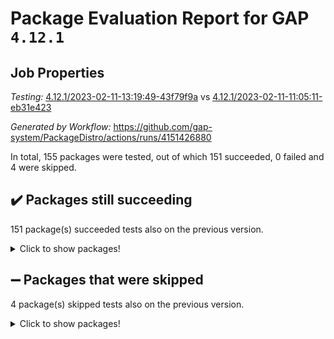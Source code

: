 # Package Evaluation Report for GAP `4.12.1`

## Job Properties

*Testing:* [4.12.1/2023-02-11-13:19:49-43f79f9a](https://github.com/gap-system/PackageDistro/blob/data/reports/4.12.1/2023-02-11-13:19:49-43f79f9a) vs [4.12.1/2023-02-11-11:05:11-eb31e423](https://github.com/gap-system/PackageDistro/blob/data/reports/4.12.1/2023-02-11-11:05:11-eb31e423)

*Generated by Workflow:* https://github.com/gap-system/PackageDistro/actions/runs/4151426880

In total, 155 packages were tested, out of which 151 succeeded, 0 failed and 4 were skipped.

## :heavy_check_mark: Packages still succeeding

151 package(s) succeeded tests also on the previous version.
<details><summary>Click to show packages!</summary>

- 4ti2interface 2023.01-01 [(success)](https://github.com/gap-system/PackageDistro/actions/runs/4151426880/jobs/7181820174)
- ace 5.6.2 [(success)](https://github.com/gap-system/PackageDistro/actions/runs/4151426880/jobs/7181820235)
- aclib 1.3.2 [(success)](https://github.com/gap-system/PackageDistro/actions/runs/4151426880/jobs/7181820279)
- agt 0.3.1 [(success)](https://github.com/gap-system/PackageDistro/actions/runs/4151426880/jobs/7181820328)
- alnuth 3.2.1 [(success)](https://github.com/gap-system/PackageDistro/actions/runs/4151426880/jobs/7181820381)
- anupq 3.3.0 [(success)](https://github.com/gap-system/PackageDistro/actions/runs/4151426880/jobs/7181820438)
- atlasrep 2.1.6 [(success)](https://github.com/gap-system/PackageDistro/actions/runs/4151426880/jobs/7181820497)
- autodoc 2022.10.20 [(success)](https://github.com/gap-system/PackageDistro/actions/runs/4151426880/jobs/7181820551)
- automata 1.15 [(success)](https://github.com/gap-system/PackageDistro/actions/runs/4151426880/jobs/7181820610)
- automgrp 1.3.2 [(success)](https://github.com/gap-system/PackageDistro/actions/runs/4151426880/jobs/7181820668)
- autpgrp 1.11 [(success)](https://github.com/gap-system/PackageDistro/actions/runs/4151426880/jobs/7181820724)
- cap 2023.02-06 [(success)](https://github.com/gap-system/PackageDistro/actions/runs/4151426880/jobs/7181820787)
- caratinterface 2.3.4 [(success)](https://github.com/gap-system/PackageDistro/actions/runs/4151426880/jobs/7181820832)
- cddinterface 2022.11.01 [(success)](https://github.com/gap-system/PackageDistro/actions/runs/4151426880/jobs/7181820880)
- circle 1.6.5 [(success)](https://github.com/gap-system/PackageDistro/actions/runs/4151426880/jobs/7181820984)
- classicpres 1.22 [(success)](https://github.com/gap-system/PackageDistro/actions/runs/4151426880/jobs/7181821029)
- cohomolo 1.6.11 [(success)](https://github.com/gap-system/PackageDistro/actions/runs/4151426880/jobs/7181821084)
- congruence 1.2.4 [(success)](https://github.com/gap-system/PackageDistro/actions/runs/4151426880/jobs/7181821138)
- corelg 1.56 [(success)](https://github.com/gap-system/PackageDistro/actions/runs/4151426880/jobs/7181821177)
- crime 1.6 [(success)](https://github.com/gap-system/PackageDistro/actions/runs/4151426880/jobs/7181821210)
- crisp 1.4.6 [(success)](https://github.com/gap-system/PackageDistro/actions/runs/4151426880/jobs/7181821269)
- crypting 0.10.4 [(success)](https://github.com/gap-system/PackageDistro/actions/runs/4151426880/jobs/7181821331)
- cryst 4.1.25 [(success)](https://github.com/gap-system/PackageDistro/actions/runs/4151426880/jobs/7181821374)
- crystcat 1.1.10 [(success)](https://github.com/gap-system/PackageDistro/actions/runs/4151426880/jobs/7181821434)
- ctbllib 1.3.4 [(success)](https://github.com/gap-system/PackageDistro/actions/runs/4151426880/jobs/7181821493)
- cubefree 1.19 [(success)](https://github.com/gap-system/PackageDistro/actions/runs/4151426880/jobs/7181821549)
- curlinterface 2.3.1 [(success)](https://github.com/gap-system/PackageDistro/actions/runs/4151426880/jobs/7181821616)
- cvec 2.7.6 [(success)](https://github.com/gap-system/PackageDistro/actions/runs/4151426880/jobs/7181821675)
- datastructures 0.3.0 [(success)](https://github.com/gap-system/PackageDistro/actions/runs/4151426880/jobs/7181821740)
- deepthought 1.0.6 [(success)](https://github.com/gap-system/PackageDistro/actions/runs/4151426880/jobs/7181821814)
- design 1.7 [(success)](https://github.com/gap-system/PackageDistro/actions/runs/4151426880/jobs/7181821878)
- difsets 2.3.1 [(success)](https://github.com/gap-system/PackageDistro/actions/runs/4151426880/jobs/7181821948)
- digraphs 1.6.1 [(success)](https://github.com/gap-system/PackageDistro/actions/runs/4151426880/jobs/7181822012)
- edim 1.3.6 [(success)](https://github.com/gap-system/PackageDistro/actions/runs/4151426880/jobs/7181822098)
- example 4.3.3 [(success)](https://github.com/gap-system/PackageDistro/actions/runs/4151426880/jobs/7181822187)
- examplesforhomalg 2022.11-01 [(success)](https://github.com/gap-system/PackageDistro/actions/runs/4151426880/jobs/7181822266)
- factint 1.6.3 [(success)](https://github.com/gap-system/PackageDistro/actions/runs/4151426880/jobs/7181822353)
- ferret 1.0.9 [(success)](https://github.com/gap-system/PackageDistro/actions/runs/4151426880/jobs/7181822449)
- fga 1.4.0 [(success)](https://github.com/gap-system/PackageDistro/actions/runs/4151426880/jobs/7181822531)
- fining 1.5.5 [(success)](https://github.com/gap-system/PackageDistro/actions/runs/4151426880/jobs/7181822605)
- float 1.0.3 [(success)](https://github.com/gap-system/PackageDistro/actions/runs/4151426880/jobs/7181822685)
- format 1.4.3 [(success)](https://github.com/gap-system/PackageDistro/actions/runs/4151426880/jobs/7181822779)
- forms 1.2.9 [(success)](https://github.com/gap-system/PackageDistro/actions/runs/4151426880/jobs/7181822854)
- fplsa 1.2.6 [(success)](https://github.com/gap-system/PackageDistro/actions/runs/4151426880/jobs/7181822934)
- fr 2.4.12 [(success)](https://github.com/gap-system/PackageDistro/actions/runs/4151426880/jobs/7181823002)
- francy 1.2.5 [(success)](https://github.com/gap-system/PackageDistro/actions/runs/4151426880/jobs/7181823083)
- fwtree 1.3 [(success)](https://github.com/gap-system/PackageDistro/actions/runs/4151426880/jobs/7181823173)
- gapdoc 1.6.6 [(success)](https://github.com/gap-system/PackageDistro/actions/runs/4151426880/jobs/7181823240)
- gauss 2023.01-01 [(success)](https://github.com/gap-system/PackageDistro/actions/runs/4151426880/jobs/7181823313)
- gaussforhomalg 2022.08-03 [(success)](https://github.com/gap-system/PackageDistro/actions/runs/4151426880/jobs/7181823379)
- gbnp 1.0.5 [(success)](https://github.com/gap-system/PackageDistro/actions/runs/4151426880/jobs/7181823454)
- generalizedmorphismsforcap 2023.01-01 [(success)](https://github.com/gap-system/PackageDistro/actions/runs/4151426880/jobs/7181823527)
- genss 1.6.8 [(success)](https://github.com/gap-system/PackageDistro/actions/runs/4151426880/jobs/7181823605)
- gradedmodules 2022.09-02 [(success)](https://github.com/gap-system/PackageDistro/actions/runs/4151426880/jobs/7181823679)
- gradedringforhomalg 2022.11-01 [(success)](https://github.com/gap-system/PackageDistro/actions/runs/4151426880/jobs/7181823743)
- grape 4.9.0 [(success)](https://github.com/gap-system/PackageDistro/actions/runs/4151426880/jobs/7181823812)
- groupoids 1.73 [(success)](https://github.com/gap-system/PackageDistro/actions/runs/4151426880/jobs/7181823903)
- grpconst 2.6.4 [(success)](https://github.com/gap-system/PackageDistro/actions/runs/4151426880/jobs/7181823969)
- guarana 0.96.3 [(success)](https://github.com/gap-system/PackageDistro/actions/runs/4151426880/jobs/7181824047)
- guava 3.18 [(success)](https://github.com/gap-system/PackageDistro/actions/runs/4151426880/jobs/7181824123)
- hap 1.51 [(success)](https://github.com/gap-system/PackageDistro/actions/runs/4151426880/jobs/7181824195)
- hapcryst 0.1.15 [(success)](https://github.com/gap-system/PackageDistro/actions/runs/4151426880/jobs/7181824342)
- hecke 1.5.3 [(success)](https://github.com/gap-system/PackageDistro/actions/runs/4151426880/jobs/7181824417)
- help 3.5 [(success)](https://github.com/gap-system/PackageDistro/actions/runs/4151426880/jobs/7181824491)
- homalg 2022.12-02 [(success)](https://github.com/gap-system/PackageDistro/actions/runs/4151426880/jobs/7181824568)
- homalgtocas 2022.11-02 [(success)](https://github.com/gap-system/PackageDistro/actions/runs/4151426880/jobs/7181824677)
- idrel 2.45 [(success)](https://github.com/gap-system/PackageDistro/actions/runs/4151426880/jobs/7181824767)
- images 1.3.1 [(success)](https://github.com/gap-system/PackageDistro/actions/runs/4151426880/jobs/7181824825)
- intpic 0.3.0 [(success)](https://github.com/gap-system/PackageDistro/actions/runs/4151426880/jobs/7181824908)
- io 4.8.1 [(success)](https://github.com/gap-system/PackageDistro/actions/runs/4151426880/jobs/7181824981)
- io_forhomalg 2022.11-01 [(success)](https://github.com/gap-system/PackageDistro/actions/runs/4151426880/jobs/7181825047)
- irredsol 1.4.4 [(success)](https://github.com/gap-system/PackageDistro/actions/runs/4151426880/jobs/7181825120)
- json 2.1.1 [(success)](https://github.com/gap-system/PackageDistro/actions/runs/4151426880/jobs/7181825212)
- jupyterkernel 1.4.1 [(success)](https://github.com/gap-system/PackageDistro/actions/runs/4151426880/jobs/7181825274)
- jupyterviz 1.5.6 [(success)](https://github.com/gap-system/PackageDistro/actions/runs/4151426880/jobs/7181825330)
- kan 1.35 [(success)](https://github.com/gap-system/PackageDistro/actions/runs/4151426880/jobs/7181825390)
- kbmag 1.5.11 [(success)](https://github.com/gap-system/PackageDistro/actions/runs/4151426880/jobs/7181825448)
- laguna 3.9.5 [(success)](https://github.com/gap-system/PackageDistro/actions/runs/4151426880/jobs/7181825503)
- liealgdb 2.2.1 [(success)](https://github.com/gap-system/PackageDistro/actions/runs/4151426880/jobs/7181825554)
- liepring 2.8 [(success)](https://github.com/gap-system/PackageDistro/actions/runs/4151426880/jobs/7181825626)
- liering 2.4.2 [(success)](https://github.com/gap-system/PackageDistro/actions/runs/4151426880/jobs/7181825691)
- linearalgebraforcap 2023.02-02 [(success)](https://github.com/gap-system/PackageDistro/actions/runs/4151426880/jobs/7181825749)
- localizeringforhomalg 2022.11-01 [(success)](https://github.com/gap-system/PackageDistro/actions/runs/4151426880/jobs/7181825809)
- loops 3.4.3 [(success)](https://github.com/gap-system/PackageDistro/actions/runs/4151426880/jobs/7181825868)
- lpres 1.0.3 [(success)](https://github.com/gap-system/PackageDistro/actions/runs/4151426880/jobs/7181825926)
- majoranaalgebras 1.5.1 [(success)](https://github.com/gap-system/PackageDistro/actions/runs/4151426880/jobs/7181825971)
- mapclass 1.4.6 [(success)](https://github.com/gap-system/PackageDistro/actions/runs/4151426880/jobs/7181826026)
- matgrp 0.70 [(success)](https://github.com/gap-system/PackageDistro/actions/runs/4151426880/jobs/7181826077)
- matricesforhomalg 2023.01-01 [(success)](https://github.com/gap-system/PackageDistro/actions/runs/4151426880/jobs/7181826129)
- modisom 2.5.3 [(success)](https://github.com/gap-system/PackageDistro/actions/runs/4151426880/jobs/7181826165)
- modulepresentationsforcap 2022.12-01 [(success)](https://github.com/gap-system/PackageDistro/actions/runs/4151426880/jobs/7181826208)
- modules 2022.11-01 [(success)](https://github.com/gap-system/PackageDistro/actions/runs/4151426880/jobs/7181826254)
- monoidalcategories 2023.02-03 [(success)](https://github.com/gap-system/PackageDistro/actions/runs/4151426880/jobs/7181826298)
- nconvex 2022.09-01 [(success)](https://github.com/gap-system/PackageDistro/actions/runs/4151426880/jobs/7181826346)
- nilmat 1.4.2 [(success)](https://github.com/gap-system/PackageDistro/actions/runs/4151426880/jobs/7181826390)
- nock 1.5 [(success)](https://github.com/gap-system/PackageDistro/actions/runs/4151426880/jobs/7181826432)
- normalizinterface 1.3.5 [(success)](https://github.com/gap-system/PackageDistro/actions/runs/4151426880/jobs/7181826463)
- nq 2.5.9 [(success)](https://github.com/gap-system/PackageDistro/actions/runs/4151426880/jobs/7181826500)
- numericalsgps 1.3.1 [(success)](https://github.com/gap-system/PackageDistro/actions/runs/4151426880/jobs/7181826539)
- openmath 11.5.2 [(success)](https://github.com/gap-system/PackageDistro/actions/runs/4151426880/jobs/7181826578)
- orb 4.9.0 [(success)](https://github.com/gap-system/PackageDistro/actions/runs/4151426880/jobs/7181826629)
- packagemanager 1.4.0 [(success)](https://github.com/gap-system/PackageDistro/actions/runs/4151426880/jobs/7181826677)
- patternclass 2.4.3 [(success)](https://github.com/gap-system/PackageDistro/actions/runs/4151426880/jobs/7181826721)
- permut 2.0.4 [(success)](https://github.com/gap-system/PackageDistro/actions/runs/4151426880/jobs/7181826766)
- polenta 1.3.10 [(success)](https://github.com/gap-system/PackageDistro/actions/runs/4151426880/jobs/7181826809)
- polymaking 0.8.6 [(success)](https://github.com/gap-system/PackageDistro/actions/runs/4151426880/jobs/7181826858)
- primgrp 3.4.3 [(success)](https://github.com/gap-system/PackageDistro/actions/runs/4151426880/jobs/7181826896)
- profiling 2.5.2 [(success)](https://github.com/gap-system/PackageDistro/actions/runs/4151426880/jobs/7181826947)
- qpa 1.34 [(success)](https://github.com/gap-system/PackageDistro/actions/runs/4151426880/jobs/7181826991)
- quagroup 1.8.3 [(success)](https://github.com/gap-system/PackageDistro/actions/runs/4151426880/jobs/7181827054)
- radiroot 2.9 [(success)](https://github.com/gap-system/PackageDistro/actions/runs/4151426880/jobs/7181827119)
- rcwa 4.7.1 [(success)](https://github.com/gap-system/PackageDistro/actions/runs/4151426880/jobs/7181827192)
- rds 1.8 [(success)](https://github.com/gap-system/PackageDistro/actions/runs/4151426880/jobs/7181827273)
- recog 1.4.2 [(success)](https://github.com/gap-system/PackageDistro/actions/runs/4151426880/jobs/7181827362)
- repndecomp 1.3.0 [(success)](https://github.com/gap-system/PackageDistro/actions/runs/4151426880/jobs/7181827427)
- repsn 3.1.0 [(success)](https://github.com/gap-system/PackageDistro/actions/runs/4151426880/jobs/7181827489)
- resclasses 4.7.3 [(success)](https://github.com/gap-system/PackageDistro/actions/runs/4151426880/jobs/7181827533)
- ringsforhomalg 2023.02-01 [(success)](https://github.com/gap-system/PackageDistro/actions/runs/4151426880/jobs/7181827598)
- sco 2022.09-01 [(success)](https://github.com/gap-system/PackageDistro/actions/runs/4151426880/jobs/7181827669)
- scscp 2.4.0 [(success)](https://github.com/gap-system/PackageDistro/actions/runs/4151426880/jobs/7181827724)
- semigroups 5.2.0 [(success)](https://github.com/gap-system/PackageDistro/actions/runs/4151426880/jobs/7181827787)
- sglppow 2.3 [(success)](https://github.com/gap-system/PackageDistro/actions/runs/4151426880/jobs/7181827848)
- sgpviz 0.999.5 [(success)](https://github.com/gap-system/PackageDistro/actions/runs/4151426880/jobs/7181827902)
- simpcomp 2.1.14 [(success)](https://github.com/gap-system/PackageDistro/actions/runs/4151426880/jobs/7181827970)
- singular 2023.02.09 [(success)](https://github.com/gap-system/PackageDistro/actions/runs/4151426880/jobs/7181828025)
- sl2reps 1.1 [(success)](https://github.com/gap-system/PackageDistro/actions/runs/4151426880/jobs/7181828087)
- sla 1.5.3 [(success)](https://github.com/gap-system/PackageDistro/actions/runs/4151426880/jobs/7181828169)
- smallgrp 1.5.2 [(success)](https://github.com/gap-system/PackageDistro/actions/runs/4151426880/jobs/7181828246)
- smallsemi 0.6.13 [(success)](https://github.com/gap-system/PackageDistro/actions/runs/4151426880/jobs/7181828316)
- sonata 2.9.6 [(success)](https://github.com/gap-system/PackageDistro/actions/runs/4151426880/jobs/7181828379)
- sophus 1.27 [(success)](https://github.com/gap-system/PackageDistro/actions/runs/4151426880/jobs/7181828464)
- spinsym 1.5.2 [(success)](https://github.com/gap-system/PackageDistro/actions/runs/4151426880/jobs/7181828559)
- standardff 0.9.4 [(success)](https://github.com/gap-system/PackageDistro/actions/runs/4151426880/jobs/7181828627)
- symbcompcc 1.3.2 [(success)](https://github.com/gap-system/PackageDistro/actions/runs/4151426880/jobs/7181828705)
- thelma 1.3 [(success)](https://github.com/gap-system/PackageDistro/actions/runs/4151426880/jobs/7181828806)
- tomlib 1.2.9 [(success)](https://github.com/gap-system/PackageDistro/actions/runs/4151426880/jobs/7181828922)
- toolsforhomalg 2023.01-01 [(success)](https://github.com/gap-system/PackageDistro/actions/runs/4151426880/jobs/7181829005)
- toric 1.9.5 [(success)](https://github.com/gap-system/PackageDistro/actions/runs/4151426880/jobs/7181829126)
- toricvarieties 2022.07.13 [(success)](https://github.com/gap-system/PackageDistro/actions/runs/4151426880/jobs/7181829199)
- transgrp 3.6.3 [(success)](https://github.com/gap-system/PackageDistro/actions/runs/4151426880/jobs/7181829293)
- ugaly 4.0.3 [(success)](https://github.com/gap-system/PackageDistro/actions/runs/4151426880/jobs/7181829387)
- unipot 1.5 [(success)](https://github.com/gap-system/PackageDistro/actions/runs/4151426880/jobs/7181829482)
- unitlib 4.1.0 [(success)](https://github.com/gap-system/PackageDistro/actions/runs/4151426880/jobs/7181829572)
- utils 0.82 [(success)](https://github.com/gap-system/PackageDistro/actions/runs/4151426880/jobs/7181829643)
- uuid 0.7 [(success)](https://github.com/gap-system/PackageDistro/actions/runs/4151426880/jobs/7181829710)
- walrus 0.9991 [(success)](https://github.com/gap-system/PackageDistro/actions/runs/4151426880/jobs/7181829788)
- wedderga 4.10.2 [(success)](https://github.com/gap-system/PackageDistro/actions/runs/4151426880/jobs/7181829872)
- xmod 2.88 [(success)](https://github.com/gap-system/PackageDistro/actions/runs/4151426880/jobs/7181829932)
- xmodalg 1.23 [(success)](https://github.com/gap-system/PackageDistro/actions/runs/4151426880/jobs/7181830005)
- yangbaxter 0.10.2 [(success)](https://github.com/gap-system/PackageDistro/actions/runs/4151426880/jobs/7181830110)
- zeromqinterface 0.14 [(success)](https://github.com/gap-system/PackageDistro/actions/runs/4151426880/jobs/7181830171)
</details>

## :heavy_minus_sign: Packages that were skipped

4 package(s) skipped tests also on the previous version.
<details><summary>Click to show packages!</summary>

- browse 1.8.20 [(skipped)](https://github.com/gap-system/PackageDistro/actions/runs/4151426880/jobs/7181726761)
- itc 1.5.1 [(skipped)](https://github.com/gap-system/PackageDistro/actions/runs/4151426880/jobs/7181726761)
- polycyclic 2.16 [(skipped)](https://github.com/gap-system/PackageDistro/actions/runs/4151426880/jobs/7181726761)
- xgap 4.31 [(skipped)](https://github.com/gap-system/PackageDistro/actions/runs/4151426880/jobs/7181726761)
</details>

